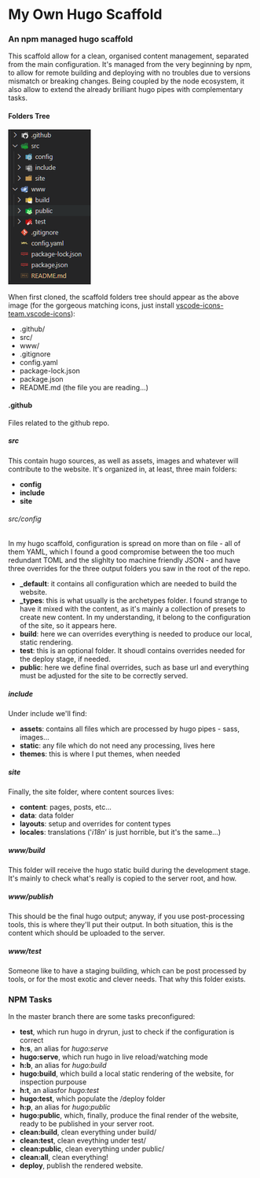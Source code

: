 # My Own Hugo Scaffold

### An npm managed hugo scaffold

This scaffold allow for a clean, organised content management, separated from the main configuration. It's managed from the very beginning by npm, to allow for remote building and deploying with no troubles due to versions mismatch or breaking changes. Being coupled by the node ecosystem, it also allow to extend the already brilliant hugo pipes with complementary tasks.

#### Folders Tree

![Source tree](.github/PICS/source-tree.png)

When first cloned, the scaffold folders tree should appear as the above image (for the gorgeous matching icons, just install [vscode-icons-team.vscode-icons](https://marketplace.visualstudio.com/items?itemName=vscode-icons-team.vscode-icons)):

- .github/ 
- src/
- www/
- .gitignore
- config.yaml
- package-lock.json
- package.json
- README.md (the file you are reading...)

#### .github
Files related to the github repo.

##### src
This contain hugo sources, as well as assets, images and whatever will contribute to the website. It's organized in, at least, three main folders:
- **config**
- **include**
- **site**

###### src/config
In my hugo scaffold, configuration is spread on more than on file - all of them YAML, which I found a good compromise between the too much redundant TOML and the slighlty too machine friendly JSON - and have three overrides for the three output folders you saw in the root of the repo.
- **_default**: it contains all configuration which are needed to build the website.
- **_types**: this is what usually is the archetypes folder. I found strange to have it mixed with the content, as it's mainly a collection of presets to create new content. In my understanding, it belong to the configuration of the site, so it appears here.
- **build**: here we can overrides everything is needed to produce our local, static rendering.
- **test**: this is an optional folder. It shoudl contains overrides needed for the deploy stage, if needed.
- **public**: here we define final overrides, such as base url and everything must be adjusted for the site to be correctly served.

##### include
Under include we'll find:
- **assets**: contains all files which are processed by hugo pipes - sass, images... 
- **static**: any file which do not need any processing, lives here
- **themes**: this is where I put themes, when needed

##### site
Finally, the site folder, where content sources lives:
- **content**: pages, posts, etc...
- **data**: data folder
- **layouts**: setup and overrides for content types
- **locales**: translations ('*i18n*' is just horrible, but it's the same...)

##### www/build
This folder will receive the hugo static build during the development stage. It's mainly to check what's really is copied to the server root, and how. 

##### www/publish
This should be the final hugo output; anyway, if you use post-processing tools, this is where they'll put their output. In both situation, this is the content which should be uploaded to the server.


##### www/test
Someone like to have a staging building, which can be post processed by tools, or for the most exotic and clever needs. That why this folder exists.


### NPM Tasks
In the master branch there are some tasks preconfigured:
- **test**, which run hugo in dryrun, just to check if the configuration is correct
- **h:s**, an alias for *hugo:serve*
- **hugo:serve**, which run hugo in live reload/watching mode
- **h:b**, an alias for *hugo:build*
- **hugo:build**, which build a local static rendering of the website, for inspection purpouse
- **h:t**, an aliasfor *hugo:test*
- **hugo:test**, which populate the /deploy folder
- **h:p**, an alias for *hugo:public*
- **hugo:public**, which, finally, produce the final render of the website, ready to be published in your server root.
- **clean:build**, clean everything under build/
- **clean:test**, clean eveything under test/
- **clean:public**, clean everything under public/
- **clean:all**, clean everything!
- **deploy**, publish the rendered website.

